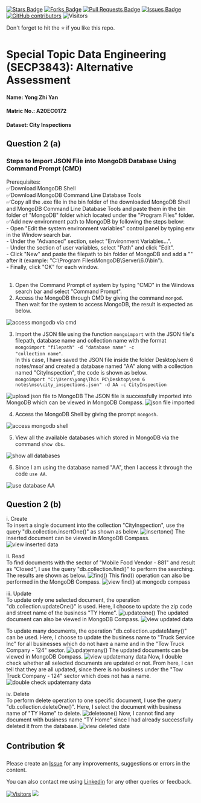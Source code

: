 
<a href="https://github.com/drshahizan/SECP3843/stargazers"><img src="https://img.shields.io/github/stars/drshahizan/SECP3843" alt="Stars Badge"/></a>
<a href="https://github.com/drshahizan/SECP3843/network/members"><img src="https://img.shields.io/github/forks/drshahizan/SECP3843" alt="Forks Badge"/></a>
<a href="https://github.com/drshahizan/SECP3843/pulls"><img src="https://img.shields.io/github/issues-pr/drshahizan/SECP3843" alt="Pull Requests Badge"/></a>
<a href="https://github.com/drshahizan/SECP3843/issues"><img src="https://img.shields.io/github/issues/drshahizan/SECP3843" alt="Issues Badge"/></a>
<a href="https://github.com/drshahizan/SECP3843/graphs/contributors"><img alt="GitHub contributors" src="https://img.shields.io/github/contributors/drshahizan/SECP3843?color=2b9348"></a>
![Visitors](https://api.visitorbadge.io/api/visitors?path=https%3A%2F%2Fgithub.com%2Fdrshahizan%2FSECP3843&labelColor=%23d9e3f0&countColor=%23697689&style=flat)


Don't forget to hit the :star: if you like this repo.

# Special Topic Data Engineering (SECP3843): Alternative Assessment

#### Name: Yong Zhi Yan
#### Matric No.: A20EC0172
#### Dataset: City Inspections	

## Question 2 (a)
### Steps to Import JSON File into MongoDB Database Using Command Prompt (CMD)

Prerequisites: <br>
✅Download MongoDB Shell <br>
✅Download MongoDB Command Line Database Tools <br> 
✅Copy all the .exe file in the bin folder of the downloaded MongoDB Shell and MongoDB Command Line Database Tools and paste them in the bin folder of "MongoDB" folder which located under the "Program Files" folder. <br>
✅Add new environment path to MongoDB by following the steps below: <br>
    - Open "Edit the system environment variables" control panel by typing env in the Window search bar. <br>
    - Under the "Advanced" section, select "Environment Variables...". <br>
    - Under the section of user variables, select "Path" and click "Edit". <br> 
    - Click "New" and paste the filepath to bin folder of MongoDB and add a "\" after it (example: "C:\Program Files\MongoDB\Server\6.0\bin\"). <br>
    - Finally, click "OK" for each window. <br>
<br> 

1. Open the Command Prompt of system by typing "CMD" in the Windows search bar and select "Command Prompt". 
2. Access the MongoDB through CMD by giving the command <code>mongod</code>. Then wait for the system to access MongoDB, the result is expected as below.
<img src="https://github.com/drshahizan/SECP3843/blob/main/submission/yongzy328/question%202/files/images/Screenshot%202023-06-27%20103533.png" alt="access mongodb via cmd">

3. Import the JSON file using the function <code>mongoimport</code> with the JSON file's filepath, database name and collection name with the format <code>mongoimport "filepath" -d "database name" -c "collection name"</code>. <br>
In this case, I have saved the JSON file inside the folder Desktop/sem 6 notes/mso/ and created a database named "AA" along with a collection named "CityInspection", the code is shown as below. <br>
<code>mongoimport "C:\Users\yong\This PC\Desktop\sem 6 notes\mso\city_inspections.json" -d AA -c CityInspection</code>
<img src="https://github.com/drshahizan/SECP3843/blob/main/submission/yongzy328/question%202/files/images/Screenshot%202023-06-27%20104340.png" alt="upload json file to MongoDB">
The JSON file is successfully imported into MongoDB which can be viewed in MongoDB Compass.
<img src="https://github.com/drshahizan/SECP3843/blob/main/submission/yongzy328/question%202/files/images/Screenshot%202023-06-27%20104937.png" alt="json file imported">

4. Access the MongoDB Shell by giving the prompt <code>mongosh</code>.
<img src="https://github.com/drshahizan/SECP3843/blob/main/submission/yongzy328/question%202/files/images/Screenshot%202023-06-27%20104656.png" alt="access mongodb shell">

5. View all the available databases which stored in MongoDB via the command <code>show dbs</code>.
<img src="https://github.com/drshahizan/SECP3843/blob/main/submission/yongzy328/question%202/files/images/Screenshot%202023-06-27%20104711.png" alt="show all databases">

6. Since I am using the database named "AA", then I access it through the code <code>use AA</code>. 
<img src="https://github.com/drshahizan/SECP3843/blob/main/submission/yongzy328/question%202/files/images/Screenshot%202023-06-27%20104829.png" alt="use database AA">

## Question 2 (b)
i. Create <br>
To insert a single document into the collection "CityInspection", use the query "db.collection.insertOne()" as shown as below.
<img src="https://github.com/drshahizan/SECP3843/blob/main/submission/yongzy328/question%202/files/images/Screenshot%202023-06-27%20112357.png" alt="insertone()">
The inserted document can be viewed in MongoDB Compass.
<img src="https://github.com/drshahizan/SECP3843/blob/main/submission/yongzy328/question%202/files/images/Screenshot%202023-06-27%20112337.png" alt="view inserted data">

ii. Read <br>
To find documents with the sector of "Mobile Food Vendor - 881" and result as "Closed", I use the query "db.collection.find()" to perform the searching. The results are shown as below.
<img src="https://github.com/drshahizan/SECP3843/blob/main/submission/yongzy328/question%202/files/images/Screenshot%202023-06-27%20113120.png" alt="find()">
This find() operation can also be performed in the MongoDB Compass.
<img src="https://github.com/drshahizan/SECP3843/blob/main/submission/yongzy328/question%202/files/images/Screenshot%202023-06-27%20113354.png" alt="view find() at mongodb compass">

iii. Update <br>
To update only one selected document, the operation "db.collection.updateOne()" is used. Here, I choose to update the zip code and street name of the business "TY Home".
<img src="https://github.com/drshahizan/SECP3843/blob/main/submission/yongzy328/question%202/files/images/Screenshot%202023-06-27%20114542.png" alt="updateone()">
The updated document can also be viewed in MongoDB Compass.
<img src="https://github.com/drshahizan/SECP3843/blob/main/submission/yongzy328/question%202/files/images/Screenshot%202023-06-27%20114609.png" alt="view updated data">

To update many documents, the operation "db.collection.updateMany()" can be used. Here, I choose to update the business name to "Truck Service Inc" for all businesses which do not have a name and in the "Tow Truck Company - 124" sector. 
<img src="https://github.com/drshahizan/SECP3843/blob/main/submission/yongzy328/question%202/files/images/Screenshot%202023-06-27%20115838.png" alt="updatemany()">
The updated documents can be viewed in MongoDB Compass.
<img src="https://github.com/drshahizan/SECP3843/blob/main/submission/yongzy328/question%202/files/images/Screenshot%202023-06-27%20115823.png" alt="view updatemany data">
Now, I double check whether all selected documents are updated or not. From here, I can tell that they are all updated, since there is no business under the "Tow Truck Company - 124" sector which does not has a name. 
<img src="https://github.com/drshahizan/SECP3843/blob/main/submission/yongzy328/question%202/files/images/Screenshot%202023-06-27%20115905.png" alt="double check updatemany data">

iv. Delete <br>
To perform delete operation to one specific document, I use the query "db.collection.deleteOne()". Here, I select the document with business name of "TY Home" to delete. 
<img src="https://github.com/drshahizan/SECP3843/blob/main/submission/yongzy328/question%202/files/images/Screenshot%202023-06-27%20120101.png" alt="deleteone()">
Now, I cannot find any document with business name "TY Home" since I had already successfully deleted it from the database. 
<img src="https://github.com/drshahizan/SECP3843/blob/main/submission/yongzy328/question%202/files/images/Screenshot%202023-06-27%20120123.png" alt="view deleted date">



## Contribution 🛠️
Please create an [Issue](https://github.com/drshahizan/special-topic-data-engineering/issues) for any improvements, suggestions or errors in the content.

You can also contact me using [Linkedin](https://www.linkedin.com/in/drshahizan/) for any other queries or feedback.

[![Visitors](https://api.visitorbadge.io/api/visitors?path=https%3A%2F%2Fgithub.com%2Fdrshahizan&labelColor=%23697689&countColor=%23555555&style=plastic)](https://visitorbadge.io/status?path=https%3A%2F%2Fgithub.com%2Fdrshahizan)
![](https://hit.yhype.me/github/profile?user_id=81284918)



